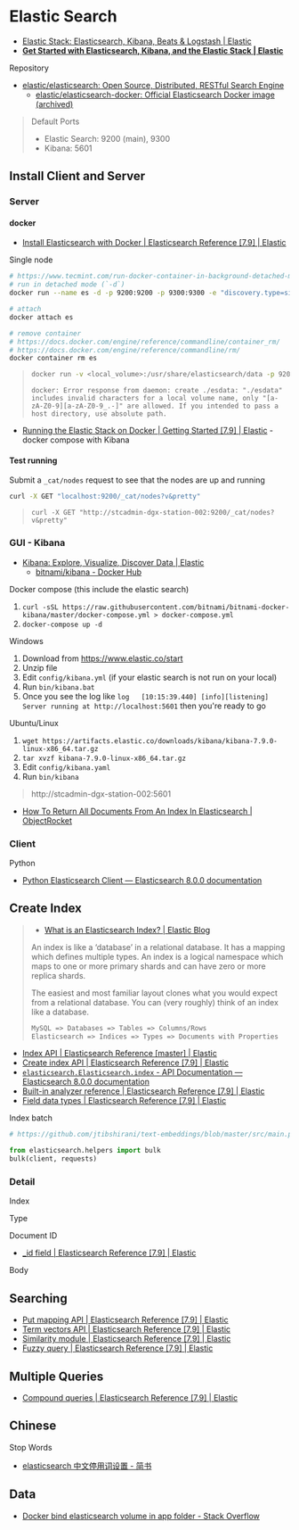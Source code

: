 # Elastic Search

* [Elastic Stack: Elasticsearch, Kibana, Beats & Logstash | Elastic](https://www.elastic.co/elastic-stack)
* [**Get Started with Elasticsearch, Kibana, and the Elastic Stack | Elastic**](https://www.elastic.co/start)

Repository

* [elastic/elasticsearch: Open Source, Distributed, RESTful Search Engine](https://github.com/elastic/elasticsearch)
  * [elastic/elasticsearch-docker: Official Elasticsearch Docker image (archived)](https://github.com/elastic/elasticsearch-docker)

> Default Ports
>
> * Elastic Search: 9200 (main), 9300
> * Kibana: 5601

## Install Client and Server

### Server

#### docker

* [Install Elasticsearch with Docker | Elasticsearch Reference [7.9] | Elastic](https://www.elastic.co/guide/en/elasticsearch/reference/current/docker.html)

Single node

```sh
# https://www.tecmint.com/run-docker-container-in-background-detached-mode/
# run in detached mode (`-d`)
docker run --name es -d -p 9200:9200 -p 9300:9300 -e "discovery.type=single-node" docker.elastic.co/elasticsearch/elasticsearch:7.9.0

# attach
docker attach es

# remove container
# https://docs.docker.com/engine/reference/commandline/container_rm/
# https://docs.docker.com/engine/reference/commandline/rm/
docker container rm es
```

> ```sh
> docker run -v <local_volume>:/usr/share/elasticsearch/data -p 9200:9200 -p 9300:9300 -e "discovery.type=single-node" docker.elastic.co/elasticsearch/elasticsearch:7.9.0
> ```
>
> `docker: Error response from daemon: create ./esdata: "./esdata" includes invalid characters for a local volume name, only "[a-zA-Z0-9][a-zA-Z0-9_.-]" are allowed. If you intended to pass a host directory, use absolute path.`

* [Running the Elastic Stack on Docker | Getting Started [7.9] | Elastic](https://www.elastic.co/guide/en/elastic-stack-get-started/current/get-started-docker.html) - docker compose with Kibana

#### Test running

Submit a `_cat/nodes` request to see that the nodes are up and running

```sh
curl -X GET "localhost:9200/_cat/nodes?v&pretty"
```

> `curl -X GET "http://stcadmin-dgx-station-002:9200/_cat/nodes?v&pretty"`

### GUI - Kibana

* [Kibana: Explore, Visualize, Discover Data | Elastic](https://www.elastic.co/kibana)
  * [bitnami/kibana - Docker Hub](https://hub.docker.com/r/bitnami/kibana/)

Docker compose (this include the elastic search)

1. `curl -sSL https://raw.githubusercontent.com/bitnami/bitnami-docker-kibana/master/docker-compose.yml > docker-compose.yml`
2. `docker-compose up -d`

Windows

1. Download from https://www.elastic.co/start
2. Unzip file
3. Edit `config/kibana.yml` (if your elastic search is not run on your local)
4. Run `bin/kibana.bat`
5. Once you see the log like `log   [10:15:39.440] [info][listening] Server running at http://localhost:5601` then you're ready to go

Ubuntu/Linux

1. `wget https://artifacts.elastic.co/downloads/kibana/kibana-7.9.0-linux-x86_64.tar.gz`
2. `tar xvzf kibana-7.9.0-linux-x86_64.tar.gz`
3. Edit `config/kibana.yaml`
4. Run `bin/kibana`

> http://stcadmin-dgx-station-002:5601

* [How To Return All Documents From An Index In Elasticsearch | ObjectRocket](https://kb.objectrocket.com/elasticsearch/how-to-return-all-documents-from-an-index-in-elasticsearch)

### Client

Python

* [Python Elasticsearch Client — Elasticsearch 8.0.0 documentation](https://elasticsearch-py.readthedocs.io/en/master/)

## Create Index

> * [What is an Elasticsearch Index? | Elastic Blog](https://www.elastic.co/blog/what-is-an-elasticsearch-index)
>
> An index is like a ‘database’ in a relational database. It has a mapping which defines multiple types.
An index is a logical namespace which maps to one or more primary shards and can have zero or more replica shards.
>
> The easiest and most familiar layout clones what you would expect from a relational database. You can (very roughly) think of an index like a database.
>
> ```txt
> MySQL => Databases => Tables => Columns/Rows
> Elasticsearch => Indices => Types => Documents with Properties
> ```

* [Index API | Elasticsearch Reference [master] | Elastic](https://www.elastic.co/guide/en/elasticsearch/reference/master/docs-index_.html)
* [Create index API | Elasticsearch Reference [7.9] | Elastic](https://www.elastic.co/guide/en/elasticsearch/reference/current/indices-create-index.html)
* [`elasticsearch.Elasticsearch.index` - API Documentation — Elasticsearch 8.0.0 documentation](https://elasticsearch-py.readthedocs.io/en/master/api.html?highlight=index#elasticsearch.Elasticsearch.index)
* [Built-in analyzer reference | Elasticsearch Reference [7.9] | Elastic](https://www.elastic.co/guide/en/elasticsearch/reference/current/analysis-analyzers.html)
* [Field data types | Elasticsearch Reference [7.9] | Elastic](https://www.elastic.co/guide/en/elasticsearch/reference/current/mapping-types.html)

Index batch

```py
# https://github.com/jtibshirani/text-embeddings/blob/master/src/main.py

from elasticsearch.helpers import bulk
bulk(client, requests)
```

### Detail

Index

Type

Document ID

* [_id field | Elasticsearch Reference [7.9] | Elastic](https://www.elastic.co/guide/en/elasticsearch/reference/current/mapping-id-field.html)

Body

## Searching

* [Put mapping API | Elasticsearch Reference [7.9] | Elastic](https://www.elastic.co/guide/en/elasticsearch/reference/current/indices-put-mapping.html)
* [Term vectors API | Elasticsearch Reference [7.9] | Elastic](https://www.elastic.co/guide/en/elasticsearch/reference/current/docs-termvectors.html)
* [Similarity module | Elasticsearch Reference [7.9] | Elastic](https://www.elastic.co/guide/en/elasticsearch/reference/current/index-modules-similarity.html)
* [Fuzzy query | Elasticsearch Reference [7.9] | Elastic](https://www.elastic.co/guide/en/elasticsearch/reference/current/query-dsl-fuzzy-query.html)

## Multiple Queries

* [Compound queries | Elasticsearch Reference [7.9] | Elastic](https://www.elastic.co/guide/en/elasticsearch/reference/current/compound-queries.html)

## Chinese

Stop Words

* [elasticsearch 中文停用词设置 - 简书](https://www.jianshu.com/p/f869e7997eaa)

## Data

* [Docker bind elasticsearch volume in app folder - Stack Overflow](https://stackoverflow.com/questions/52373356/docker-bind-elasticsearch-volume-in-app-folder)
